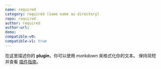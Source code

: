 ```yaml
---
name: required
category: required (same name as directory)
repo: required
author: required
author-url:
demo: 
compatible-v0:
compatible-v1: true
---
```


在这里描述你的 **plugin**，你可以使用 *markdown* 来格式化你的文本。 保持简短并查看 [插件指南](https://github.com/Leaflet/Leaflet/blob/main/PLUGIN-GUIDE.md)。
